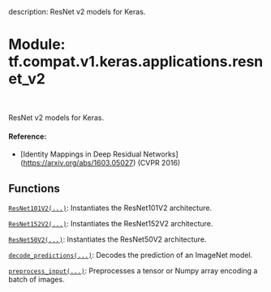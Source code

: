 description: ResNet v2 models for Keras.

<div itemscope itemtype="http://developers.google.com/ReferenceObject">
<meta itemprop="name" content="tf.compat.v1.keras.applications.resnet_v2" />
<meta itemprop="path" content="Stable" />
</div>

# Module: tf.compat.v1.keras.applications.resnet_v2

<!-- Insert buttons and diff -->

<table class="tfo-notebook-buttons tfo-api nocontent" align="left">

</table>



ResNet v2 models for Keras.



#### Reference:

- [Identity Mappings in Deep Residual Networks]
  (https://arxiv.org/abs/1603.05027) (CVPR 2016)


## Functions

[`ResNet101V2(...)`](../../../../../tf/keras/applications/resnet_v2/ResNet101V2.md): Instantiates the ResNet101V2 architecture.

[`ResNet152V2(...)`](../../../../../tf/keras/applications/resnet_v2/ResNet152V2.md): Instantiates the ResNet152V2 architecture.

[`ResNet50V2(...)`](../../../../../tf/keras/applications/resnet_v2/ResNet50V2.md): Instantiates the ResNet50V2 architecture.

[`decode_predictions(...)`](../../../../../tf/keras/applications/resnet_v2/decode_predictions.md): Decodes the prediction of an ImageNet model.

[`preprocess_input(...)`](../../../../../tf/keras/applications/resnet_v2/preprocess_input.md): Preprocesses a tensor or Numpy array encoding a batch of images.

